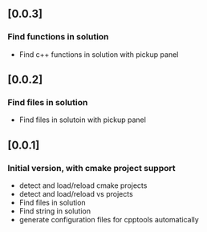 ## [0.0.3]
### Find functions in solution
- Find c++ functions in solution  with pickup panel

## [0.0.2]
### Find files in solution
- Find files in solutoin with pickup panel

## [0.0.1]
### Initial version, with cmake project support
- detect and load/reload cmake projects
- detect and load/reload vs projects
- Find files in solution
- Find string in solution
- generate configuration files for cpptools automatically